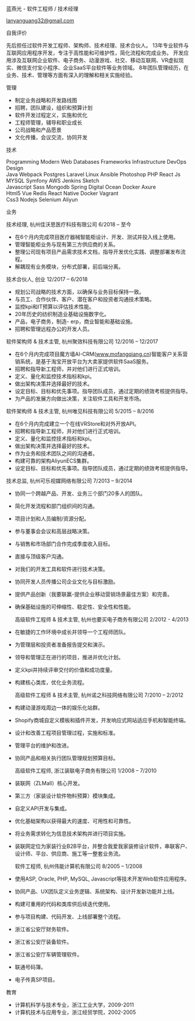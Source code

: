 蓝燕光 - 软件工程师 / 技术经理

lanyanguang32@gmail.com

自我评价

先后担任过软件开发工程师、架构师、技术经理、技术合伙人。
13年专业软件与互联网应用程序开发，专注于高性能和可维护性，简化流程和完成业务。
开发应用涉及互联网企业软件、电子商务、动漫游戏、社交、移动互联网、VR虚拟现实、微信支付宝小程序、企业SaaS平台软件等业务领域。
8年团队管理经历，在业务、技术、管理等方面有深入的理解和相关实施经验。

管理

- 制定业务战略和开发路线图
- 招聘，团队建设，组织和预算计划
- 软件开发过程定义，实施和优化
- 工程师管理，辅导和职业成长
- 公司战略和产品愿景
- 文化传播，会议交流，协同开发

技术

  Programming	Modern Web	Databases	Frameworks  	Infrastructure	DevOps 	Design   
  Java       	Webpack   	Postgres 	Laravel     	Linux         	Ansible	Photoshop
  PHP        	React Js  	MYSQL    	Symfony     	AWS           	Jenkins	Sketch   
  Javascript 	Sass      	Mongodb  	Spring      	Digital Ocean 	Docker 	Axure    
  Html5      	Vue       	Redis    	React Native	Docker        	Vagrant	         
  Css3       	Nodejs    	         	Selenium    	Aliyun        	       	         

业务

技术经理, 杭州佳沃思医疗科技有限公司 6/2018 – 至今

- 在6个月内完成项目医疗器械智能柜设计、开发、测试并投入线上使用。
- 管理智能柜业务与现有第三方供应商的关系。
- 整理公司现有项目产品需求技术文档，指导开发优化实践、调整部署发布流程。
- 解耦现有业务模块，分布式部署，前后端分离。

技术合伙人, 创业 12/2017 – 6/2018

- 规划公司战略的技术方面，以确保与业务目标保持一致。
- 与员工、合作伙伴、客户、潜在客户和投资者沟通技术策略。
- 监控kpi和IT预算以评估技术性能。
- 20年历史的纺织制造业基础设施数字化。
- 产品，电子商务，制造- erp，商业智能和基础设施。
- 招聘和管理远程办公的开发人员。

软件架构师 & 技术主管, 杭州聚效科技有限公司 12/2016 – 12/2017

- 在6个月内完成项目魔方墙AI-CRM(www.mofangqiang.cn)智能客户关系营销系统，是基于淘宝开放平台为大卖家提供软件SaaS服务。
- 招聘和指导新工程师，并对他们进行正式培训。
- 定义、量化和监控技术指标和kpi。
- 做出架构决策并选择最好的技术。
- 设定目标、目标和优先事项。指导团队成员，通过定期的绩效考核提供指导。
- 为产品的发展方向做出决策，关注软件工具和开发市场。

软件架构师 & 技术主管, 杭州唯见科技有限公司 5/2015 – 8/2016

- 在6个月内完成建立一个在线VRStore和对外开放API。
- 招聘和指导新工程师，并对他们进行正式培训。
- 定义、量化和监控技术指标和kpi。
- 做出架构决策并选择最好的技术。
- 作为业务和技术团队之间的沟通者。
- 构建可靠的架构AliyunECS集群。
- 设定目标、目标和优先事项。指导团队成员，通过定期的绩效考核提供指导。

技术总监, 杭州可乐视媒网络有限公司 7/2013 – 9/2014

- 协同一个跨越产品、开发、业务三个部门20多人的团队。
- 简化开发流程和部门组织间的沟通。
- 项目计划和人员编制/资源分配。
- 参与董事会会议和高层战略决策。
- 与销售和市场部门合作完成季度收入目标。
- 直接与顶级客户沟通。
- 对我们的开发工具和软件进行技术决策。
- 协同开发人员传播公司企业文化与目标激励。
- 提供产品创新（我要联赢-提供企业移动营销场景最佳方案）和完善。
- 确保基础设施的可伸缩性、稳定性、安全性和性能。

  高级软件工程师 & 技术主管, 杭州也要买电子商务有限公司  2/2012 - 4/2013

- 在敏捷的工作环境中成长并领导一个工程师团队。
- 为管理层和投资者准备报告提交和演示。
- 领导和管理正在进行的项目，推进并优化计划。
- 定义kpi并持续评审交付的价值和成功度量。
- 构建核心类库，优化业务流程。

  高级软件工程师 & 技术主管, 杭州诺之科技网络有限公司 7/2010 – 2/2012

- 构建动漫游戏周边一体的娱乐化站群。  
- Shopify商城自定义模板和插件开发，开发响应式网站适应手机和智能终端。  
- 设计和改善工程项目管理过程，实施和标准。
- 管理平台的维护和改进。
- 协同产品和相关执行团队管理规划预算目标。 

  高级软件工程师, 浙江装联电子商务有限公司 1/2008 – 7/2010

- 装联网（ZLMall）核心开发。
- 第三方（家装设计软件物料预算）模块集成。
- 自定义API开发与集成。
- 优化基础架构以获得最大的速度、可用性和可靠性。
- 将业务需求转化为信息技术架构并进行项目实施。
- 装联网定位为家装行业B2B平台，并整合我爱我家装修设计软件，串联客户、设计师、平台、供应商、施工等一整套业务流。

  软件工程师, 杭州伟能计算机有限公司 8/2005 – 1/2008

- 使用ASP, Oracle, PHP, MySQL, Javascript等技术开发Web软件应用程序。 
- 协同产品、UX团队定义业务逻辑、系统架构、设计开发新功能并上线。
- 构建可重用的代码和类库供后续迭代使用。
- 参与项目构建、代码开发、上线部署整个流程。
- 浙江省公安厅财务软件。
- 浙江省公安厅装备软件。
- 浙江省公安厅车辆管理软件。
- 联通号码簿。
- 电子传真SP项目。

教育

- 计算机科学与技术专业，浙江工业大学，2009-2011 
- 计算机技术与应用专业，浙江经贸学院，2002-2005
